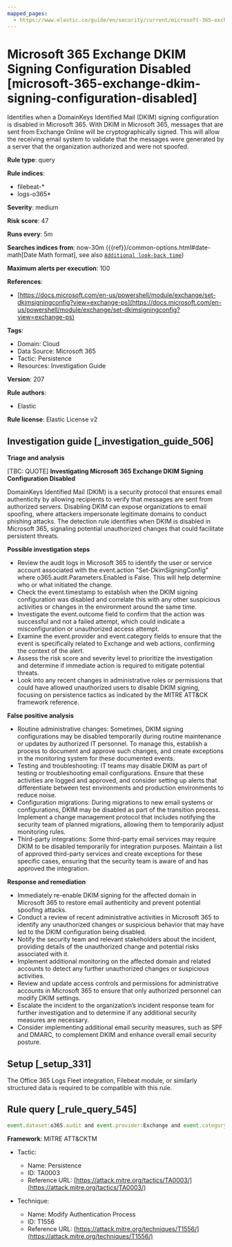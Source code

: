 ```yaml
---
mapped_pages:
  - https://www.elastic.co/guide/en/security/current/microsoft-365-exchange-dkim-signing-configuration-disabled.html
---
```


# Microsoft 365 Exchange DKIM Signing Configuration Disabled [microsoft-365-exchange-dkim-signing-configuration-disabled]

Identifies when a DomainKeys Identified Mail (DKIM) signing configuration is disabled in Microsoft 365. With DKIM in Microsoft 365, messages that are sent from Exchange Online will be cryptographically signed. This will allow the receiving email system to validate that the messages were generated by a server that the organization authorized and were not spoofed.

**Rule type**: query

**Rule indices**:

* filebeat-*
* logs-o365*

**Severity**: medium

**Risk score**: 47

**Runs every**: 5m

**Searches indices from**: now-30m ({{ref}}/common-options.html#date-math[Date Math format], see also [`Additional look-back time`](docs-content://solutions/security/detect-and-alert/create-detection-rule.md#rule-schedule))

**Maximum alerts per execution**: 100

**References**:

* [https://docs.microsoft.com/en-us/powershell/module/exchange/set-dkimsigningconfig?view=exchange-ps](https://docs.microsoft.com/en-us/powershell/module/exchange/set-dkimsigningconfig?view=exchange-ps)

**Tags**:

* Domain: Cloud
* Data Source: Microsoft 365
* Tactic: Persistence
* Resources: Investigation Guide

**Version**: 207

**Rule authors**:

* Elastic

**Rule license**: Elastic License v2

## Investigation guide [_investigation_guide_506]

**Triage and analysis**

[TBC: QUOTE]
**Investigating Microsoft 365 Exchange DKIM Signing Configuration Disabled**

DomainKeys Identified Mail (DKIM) is a security protocol that ensures email authenticity by allowing recipients to verify that messages are sent from authorized servers. Disabling DKIM can expose organizations to email spoofing, where attackers impersonate legitimate domains to conduct phishing attacks. The detection rule identifies when DKIM is disabled in Microsoft 365, signaling potential unauthorized changes that could facilitate persistent threats.

**Possible investigation steps**

* Review the audit logs in Microsoft 365 to identify the user or service account associated with the event.action "Set-DkimSigningConfig" where o365.audit.Parameters.Enabled is False. This will help determine who or what initiated the change.
* Check the event.timestamp to establish when the DKIM signing configuration was disabled and correlate this with any other suspicious activities or changes in the environment around the same time.
* Investigate the event.outcome field to confirm that the action was successful and not a failed attempt, which could indicate a misconfiguration or unauthorized access attempt.
* Examine the event.provider and event.category fields to ensure that the event is specifically related to Exchange and web actions, confirming the context of the alert.
* Assess the risk score and severity level to prioritize the investigation and determine if immediate action is required to mitigate potential threats.
* Look into any recent changes in administrative roles or permissions that could have allowed unauthorized users to disable DKIM signing, focusing on persistence tactics as indicated by the MITRE ATT&CK framework reference.

**False positive analysis**

* Routine administrative changes: Sometimes, DKIM signing configurations may be disabled temporarily during routine maintenance or updates by authorized IT personnel. To manage this, establish a process to document and approve such changes, and create exceptions in the monitoring system for these documented events.
* Testing and troubleshooting: IT teams may disable DKIM as part of testing or troubleshooting email configurations. Ensure that these activities are logged and approved, and consider setting up alerts that differentiate between test environments and production environments to reduce noise.
* Configuration migrations: During migrations to new email systems or configurations, DKIM may be disabled as part of the transition process. Implement a change management protocol that includes notifying the security team of planned migrations, allowing them to temporarily adjust monitoring rules.
* Third-party integrations: Some third-party email services may require DKIM to be disabled temporarily for integration purposes. Maintain a list of approved third-party services and create exceptions for these specific cases, ensuring that the security team is aware of and has approved the integration.

**Response and remediation**

* Immediately re-enable DKIM signing for the affected domain in Microsoft 365 to restore email authenticity and prevent potential spoofing attacks.
* Conduct a review of recent administrative activities in Microsoft 365 to identify any unauthorized changes or suspicious behavior that may have led to the DKIM configuration being disabled.
* Notify the security team and relevant stakeholders about the incident, providing details of the unauthorized change and potential risks associated with it.
* Implement additional monitoring on the affected domain and related accounts to detect any further unauthorized changes or suspicious activities.
* Review and update access controls and permissions for administrative accounts in Microsoft 365 to ensure that only authorized personnel can modify DKIM settings.
* Escalate the incident to the organization’s incident response team for further investigation and to determine if any additional security measures are necessary.
* Consider implementing additional email security measures, such as SPF and DMARC, to complement DKIM and enhance overall email security posture.


## Setup [_setup_331]

The Office 365 Logs Fleet integration, Filebeat module, or similarly structured data is required to be compatible with this rule.


## Rule query [_rule_query_545]

```js
event.dataset:o365.audit and event.provider:Exchange and event.category:web and event.action:"Set-DkimSigningConfig" and o365.audit.Parameters.Enabled:False and event.outcome:success
```

**Framework**: MITRE ATT&CKTM

* Tactic:

    * Name: Persistence
    * ID: TA0003
    * Reference URL: [https://attack.mitre.org/tactics/TA0003/](https://attack.mitre.org/tactics/TA0003/)

* Technique:

    * Name: Modify Authentication Process
    * ID: T1556
    * Reference URL: [https://attack.mitre.org/techniques/T1556/](https://attack.mitre.org/techniques/T1556/)



